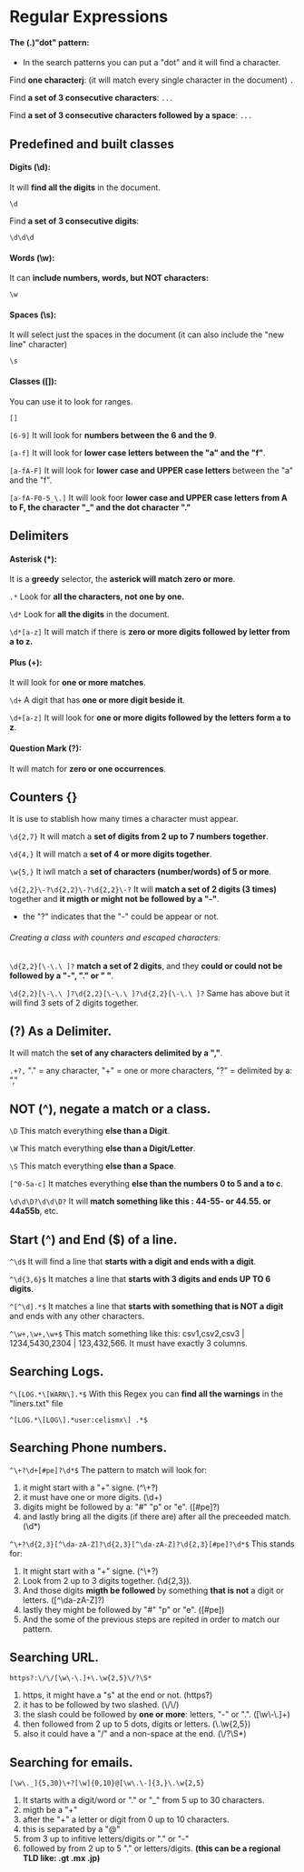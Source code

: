 # Regular Expressions

#### The (.)"dot" pattern:

- In the search patterns you can put a "dot" and it will find a character.


Find __one characterj__: (it will match every single character in the document)
`.`

Find __a set of 3 consecutive characters__:
`...`

Find __a set of 3 consecutive characters followed by a space__:
`... `


## Predefined and built classes


#### Digits (\d):

It will __find all the digits__ in the document.

`\d` 

Find __a set of 3 consecutive digits__:

`\d\d\d` 


#### Words (\w):

It can __include numbers, words, but NOT characters:__

`\w`

#### Spaces (\s):

It will select just the spaces in the document (it can also include the "new line" character)

`\s`


#### Classes ([]):

You can use it to look for ranges.

`[]`

`[6-9]` It will look for __numbers between the 6 and the 9__.

`[a-f]` It will look for __lower case letters between the "a" and the "f"__.

`[a-fA-F]` It will look for __lower case and UPPER case letters__ between the "a" and the "f".

`[a-fA-F0-5_\.]` It will look foor __lower case and UPPER case letters from A to F, the character "_" and the dot character "."__


## Delimiters

#### Asterisk (*):

It is a __greedy__ selector, the __asterick will match zero or more__.


`.*` Look for __all the characters, not one by one.__

`\d*` Look for __all the digits__ in the document.

`\d*[a-z]` It will match if there is __zero or more digits followed by letter from a to z.__


#### Plus (+):

It will look for __one or more matches__.

`\d+`  A digit that has __one or more digit beside it__.

`\d+[a-z]` It will look for __one or more digits followed by the letters form a to z__. 


#### Question Mark (?):

It will match for __zero or one occurrences__. 


## Counters {}

It is use to stablish how many times a character must appear. 

`\d{2,7}` It will match a __set of digits from 2 up to 7 numbers together__. 

`\d{4,}` It will match a __set of 4 or more digits together__.

`\w{5,}` It iwll match a __set of characters (number/words) of 5 or more__.

`\d{2,2}\-?\d{2,2}\-?\d{2,2}\-?` It will __match a set of 2 digits (3 times)__ together and __it migth or might not be followed by a "-"__. 
- the "?" indicates that the "-" could be appear or not. 

###### Creating a class with counters and escaped characters:

`\d{2,2}[\-\.\ ]?` __match a set of 2 digits__, and they __could or could not be followed by a "-", "." or " "__.

`\d{2,2}[\-\.\ ]?\d{2,2}[\-\.\ ]?\d{2,2}[\-\.\ ]?` Same has above but it will find 3 sets of 2 digits together.


## (?) As a Delimiter.

It will match the __set of any characters delimited by a ","__.

`.+?,` "." = any character, "+" = one or more characters, "?" = delimited by a: ","


## NOT (^), negate a match or a class. 

`\D` This match everything __else than a Digit__.

`\W` This match everything __else than a Digit/Letter__.

`\S` This match everything __else than a Space__.

`[^0-5a-c]` It matches everything __else than the numbers 0 to 5 and a to c__.

`\d\d\D?\d\d\D?` It will __match something like this : 44-55- or 44.55. or 44a55b__, etc.


## Start (^) and End ($) of a line.

`^\d$` It will find a line that __starts with a digit and ends with a digit__.

`^\d{3,6}$` It matches a line that __starts with 3 digits and ends UP TO 6 digits__.

`^[^\d].*$` It matches a line that __starts with something that is NOT a digit__ and ends with any other characters.

`^\w+,\w+,\w+$` This match something like this: csv1,csv2,csv3 | 1234,5430,2304 | 123,432,566. It must have exactly 3 columns.


## Searching Logs.

`^\[LOG.*\[WARN\].*$`  With this Regex you can __find all the warnings__ in the "liners.txt" file

`^[LOG.*\[LOG\].*user:celismx\] .*$`


## Searching Phone numbers.

`^\+?\d+[#pe]?\d*$`  The pattern to match will look for:

1) it might start with a "+" signe.  (^\\+?)
2) it must have one or more digits.  (\d+)
3) digits might be followed by a: "#" "p" or "e".  ([#pe]?)
4) and lastly bring all the digits (if there are) after all the preceeded match.  (\d*)


`^\+?\d{2,3}[^\da-zA-Z]?\d{2,3}[^\da-zA-Z]?\d{2,3}[#pe]?\d*$`  This stands for:

1) It might start with a "+" signe. (^\\+?)
2) Look from 2 up to 3 digits together. (\d{2,3}).
3) And those digits __migth be followed__ by something __that is not__ a digit or letters. ([^\da-zA-Z]?)
4) lastly they might be followed by "#" "p" or "e". ([#pe])
5) And the some of the previous steps are repited in order to match our pattern.


## Searching URL. 

`https?:\/\/[\w\-\.]+\.\w{2,5}\/?\S*`

1) https, it might have a "s" at the end or not. (https?)
2) it has to be followed by two slashed.  (\\/\\/)
3) the slash could be followed by __one or more__: letters, "-" or ".".  ([\w\\-\\.]+)
4) then followed from 2 up to 5 dots, digits or letters.  (\\.\w{2,5})
5) also it could have a "/" and a non-space at the end. (\\/?\S*)


## Searching for emails.

`[\w\._]{5,30}\+?[\w]{0,10}@[\w\.\-]{3,}\.\w{2,5}`

1) It starts with a digit/word or "." or "_" from 5 up to 30 characters.
2) migth be a "+"
3) after the "+" a letter or digit from 0 up to 10 characters.
4) this is separated by a "@"
5) from 3 up to infitive letters/digits or "." or "-"
6) followed by from 2 up to 5 "." or letters/digits.  __(this can be a regional TLD like: .gt .mx .jp)__